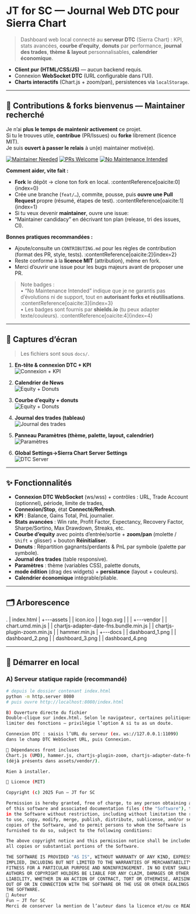 # JT for SC — Journal Web DTC pour Sierra Chart

> Dashboard web local connecté au **serveur DTC** (Sierra Chart) : KPI, stats avancées, **courbe d’equity**, **donuts** par performance, **journal des trades**, **thème & layout** personnalisables, **calendrier économique**.

- **Client pur (HTML/CSS/JS)** — aucun backend requis.
- Connexion **WebSocket DTC** (URL configurable dans l’UI).
- **Charts interactifs** (Chart.js + zoom/pan), persistences via `localStorage`.

---

## 🤝 Contributions & forks bienvenus — Maintainer recherché

Je n’ai **plus le temps de maintenir activement** ce projet.  
Si tu le trouves utile, **contribue** (PR/Issues) ou **forke** librement (licence MIT).  
Je suis **ouvert à passer le relais** à un(e) maintainer motivé(e).

[![Maintainer Needed](https://img.shields.io/badge/maintainer-needed-red)](./issues)
[![PRs Welcome](https://img.shields.io/badge/PRs-welcome-brightgreen)](https://docs.github.com/en/pull-requests)
[![No Maintenance Intended](http://unmaintained.tech/badge.svg)](http://unmaintained.tech/)

**Comment aider, vite fait :**
- **Fork** le dépôt → clone ton fork en local. :contentReference[oaicite:0]{index=0}  
- Crée une branche (`feat/…`), commite, pousse, puis **ouvre une Pull Request** propre (résumé, étapes de test). :contentReference[oaicite:1]{index=1}
- Si tu veux devenir **maintainer**, ouvre une issue:
- “Maintainer candidacy” en décrivant ton plan (release, tri des issues, CI).

**Bonnes pratiques recommandées :**
- Ajoute/consulte un `CONTRIBUTING.md` pour les règles de contribution (format des PR, style, tests). :contentReference[oaicite:2]{index=2}
- Reste conforme à la **licence MIT** (attribution), même en fork.  
- Merci d’ouvrir une issue pour les bugs majeurs avant de proposer une PR.

> Note badges :  
> • “No Maintenance Intended” indique que je ne garantis pas d’évolutions ni de support,
> tout en **autorisant forks et réutilisations**. :contentReference[oaicite:3]{index=3}  
> • Les badges sont fournis par **shields.io** (tu peux adapter texte/couleurs). :contentReference[oaicite:4]{index=4}

---

## 📸 Captures d’écran

> Les fichiers sont sous `docs/`.

1. **En-tête & connexion DTC + KPI**  
   ![Connexion + KPI](docs/dashboard_1.png)

2. **Calendrier de News**  
   ![Equity + Donuts](docs/calendar.png)   

3. **Courbe d’equity + donuts**  
   ![Equity + Donuts](docs/dashboard_2.png)

4. **Journal des trades (tableau)**  
   ![Journal des trades](docs/dashboard_3.png)

5. **Panneau Paramètres (thème, palette, layout, calendrier)**  
   ![Paramètres](docs/dashboard_4.png)
   
6. **Global Settings->Sierra Chart Server Settings**  
   ![DTC Server](docs/sierra_dtc.png)   

---

## ✨ Fonctionnalités

- **Connexion DTC WebSocket** (ws/wss) + contrôles : URL, Trade Account (optionnel), période, limite de trades,
-  **Connexion/Stop**, état **Connecté/Refresh**.
- **KPI** : Balance, Gains Total, PnL journalier.
- **Stats avancées** : Win rate, Profit Factor, Expectancy, Recovery Factor, Sharpe/Sortino, Max Drawdown, Streaks, etc.
- **Courbe d’equity** avec points d’entrée/sortie + **zoom/pan** (molette / `Shift` + glisser) + bouton **Réinitialiser**.
- **Donuts** : Répartition gagnants/perdants & PnL par symbole (palette par symbole).
- **Journal des trades** (table responsive).
- **Paramètres** : thème (variables CSS), palette donuts,
- **mode édition** (drag des widgets) + **persistance** (layout + couleurs).
- **Calendrier économique** intégrable/pliable.

---

## 🗂 Arborescence

.
| index.html
|
+---assets
|   | icon.ico
|   | logo.svg
|   |
|   +---vendor
|       | chart.umd.min.js
|       | chartjs-adapter-date-fns.bundle.min.js
|       | chartjs-plugin-zoom.min.js
|       | hammer.min.js
|
+---docs
|   | dashboard_1.png
|   | dashboard_2.png
|   | dashboard_3.png
|   | dashboard_4.png

---

## 🚀 Démarrer en local

### A) Serveur statique rapide (recommandé)
```bash
# depuis le dossier contenant index.html
python -m http.server 8080
# puis ouvre http://localhost:8080/index.html

B) Ouverture directe du fichier
Double-clique sur index.html. Selon le navigateur, certaines politiques de sécurité peuvent
limiter des fonctions — privilégie l’option A si tu as un doute.

Connexion DTC : saisis l’URL du serveur (ex. ws://127.0.0.1:11099)
dans le champ DTC WebSocket URL, puis Connexion.

🔧 Dépendances front incluses
Chart.js (UMD), hammer.js, chartjs-plugin-zoom, chartjs-adapter-date-fns
(déjà présents dans assets/vendor/).

Rien à installer.

🪪 Licence (MIT)

Copyright (c) 2025 Fun — JT for SC

Permission is hereby granted, free of charge, to any person obtaining a copy
of this software and associated documentation files (the "Software"), to deal
in the Software without restriction, including without limitation the rights
to use, copy, modify, merge, publish, distribute, sublicense, and/or sell
copies of the Software, and to permit persons to whom the Software is
furnished to do so, subject to the following conditions:

The above copyright notice and this permission notice shall be included in
all copies or substantial portions of the Software.

THE SOFTWARE IS PROVIDED "AS IS", WITHOUT WARRANTY OF ANY KIND, EXPRESS OR
IMPLIED, INCLUDING BUT NOT LIMITED TO THE WARRANTIES OF MERCHANTABILITY,
FITNESS FOR A PARTICULAR PURPOSE AND NONINFRINGEMENT. IN NO EVENT SHALL THE
AUTHORS OR COPYRIGHT HOLDERS BE LIABLE FOR ANY CLAIM, DAMAGES OR OTHER
LIABILITY, WHETHER IN AN ACTION OF CONTRACT, TORT OR OTHERWISE, ARISING FROM,
OUT OF OR IN CONNECTION WITH THE SOFTWARE OR THE USE OR OTHER DEALINGS IN
THE SOFTWARE.
👤 Auteur
Fun — JT for SC
Merci de conserver la mention de l’auteur dans la licence et/ou ce README.
